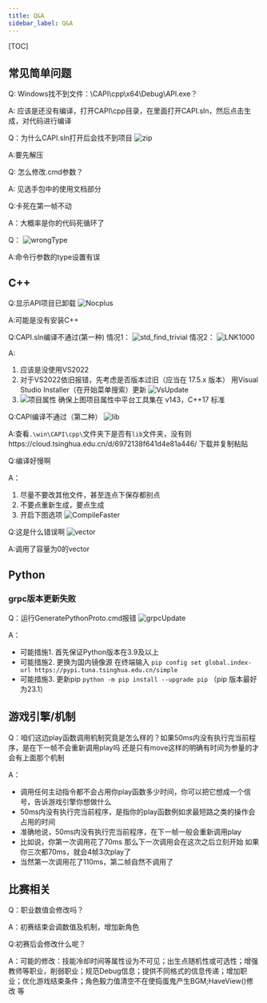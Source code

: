 ```yaml
---
title: Q&A
sidebar_label: Q&A
---
```


[TOC]

## 常见简单问题

Q: Windows找不到文件：\CAPI\cpp\x64\Debug\APl.exe？

A: 
应该是还没有编译，打开CAPI\cpp目录，在里面打开CAPI.sln，然后点击生成，对代码进行编译

Q：为什么CAPI.sln打开后会找不到项目
![zip](../assets/THUAI6/zip.png)

A:要先解压

Q: 怎么修改.cmd参数？

A:
见选手包中的使用文档部分

Q:卡死在第一帧不动

A：大概率是你的代码死循环了

Q：
![wrongType](../assets/THUAI6/wrongType.png)

A:命令行参数的type设置有误

## C++ 

Q:显示API项目已卸载
![Nocplus](../assets/THUAI6/Nocplus.png)

A:可能是没有安装C++

Q:CAPI.sln编译不通过(第一种)
情况1：
![std_find_trivial](../assets/THUAI6/std_find_trivial.jpg)
情况2：
![LNK1000](../assets/THUAI6/LNK1000.png)

A:
1. 应该是没使用VS2022
2. 对于VS2022依旧报错，先考虑是否版本过旧（应当在 17.5.x 版本）
   用Visual Studio Installer（在开始菜单搜索）更新
   ![VsUpdate](../assets/THUAI6/VSUpdate.png)
3. 
   ![项目属性](../assets/THUAI6/项目属性.png)
   确保上图项目属性中平台工具集在 v143，C++17 标准

Q:CAPI编译不通过（第二种）
![lib](../assets/THUAI6/lib.png)

A:查看`.\win\CAPI\cpp\`文件夹下是否有`lib`文件夹，没有则https://cloud.tsinghua.edu.cn/d/6972138f641d4e81a446/ 下载并复制粘贴

Q:编译好慢啊

A：
1. 尽量不要改其他文件，甚至连点下保存都别点
2. 不要点重新生成，要点生成
3. 开启下图选项
![CompileFaster](../assets/THUAI6/CompileFaster.png)

Q:这是什么错误啊
![vector](../assets/THUAI6/vector.png)

A:调用了容量为0的vector

## Python 

### grpc版本更新失败

Q：运行GeneratePythonProto.cmd报错
![grpcUpdate](../assets/THUAI6/grpc.png)

A：
- 可能措施1.
首先保证Python版本在3.9及以上
- 可能措施2. 更换为国内镜像源
在终端输入 `pip config set global.index-url https://pypi.tuna.tsinghua.edu.cn/simple`
- 可能措施3. 更新pip
`python -m pip install --upgrade pip` （pip 版本最好为23.1）

## 游戏引擎/机制
Q：咱们这边play函数调用机制究竟是怎么样的？如果50ms内没有执行完当前程序，是在下一帧不会重新调用play吗
   还是只有move这样的明确有时间为参量的才会有上面那个机制

A：
- 调用任何主动指令都不会占用你play函数多少时间，你可以把它想成一个信号，告诉游戏引擎你想做什么
- 50ms内没有执行完当前程序，是指你的play函数例如求最短路之类的操作会占用的时间
- 准确地说，50ms内没有执行完当前程序，在下一帧一般会重新调用play
- 比如说，你第一次调用花了70ms
   那么下一次调用会在这次之后立刻开始
   如果你三次都70ms，就会4帧3次play了
- 当然第一次调用花了110ms，第二帧自然不调用了


## 比赛相关
Q：职业数值会修改吗？

A：初赛结束会调数值及机制，增加新角色

Q:初赛后会修改什么呢？

A：可能的修改：技能冷却时间等属性设为不可见；出生点随机性或可选性；增强教师等职业，削弱职业；规范Debug信息；提供不同格式的信息传递；增加职业；优化游戏结束条件；角色毅力值清空不在使捣蛋鬼产生BGM;HaveView()修改 等
